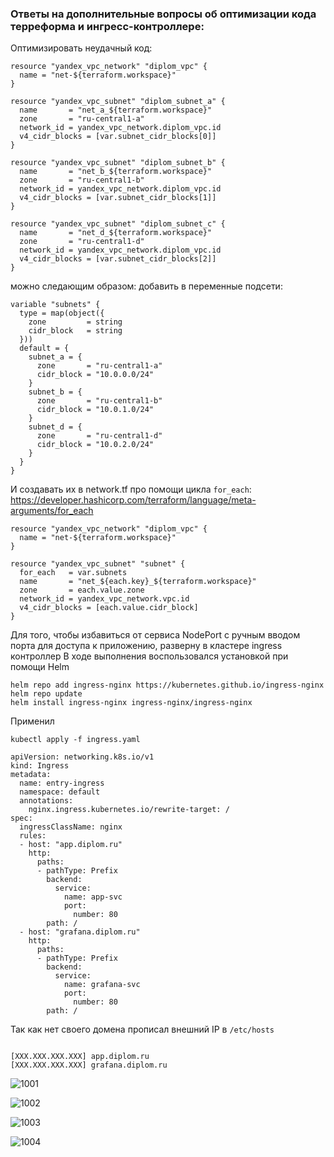 ### Ответы на дополнительные вопросы об оптимизации кода терреформа и ингресс-контроллере:


Оптимизировать неудачный код:
```
resource "yandex_vpc_network" "diplom_vpc" {
  name = "net-${terraform.workspace}"
}

resource "yandex_vpc_subnet" "diplom_subnet_a" {
  name       = "net_a_${terraform.workspace}"
  zone       = "ru-central1-a"
  network_id = yandex_vpc_network.diplom_vpc.id
  v4_cidr_blocks = [var.subnet_cidr_blocks[0]]
}

resource "yandex_vpc_subnet" "diplom_subnet_b" {
  name       = "net_b_${terraform.workspace}"
  zone       = "ru-central1-b"
  network_id = yandex_vpc_network.diplom_vpc.id
  v4_cidr_blocks = [var.subnet_cidr_blocks[1]]
}

resource "yandex_vpc_subnet" "diplom_subnet_c" {
  name       = "net_d_${terraform.workspace}"
  zone       = "ru-central1-d"
  network_id = yandex_vpc_network.diplom_vpc.id
  v4_cidr_blocks = [var.subnet_cidr_blocks[2]]
}

```
можно следающим образом:
добавить в переменные подсети:
```
variable "subnets" {
  type = map(object({
    zone         = string
    cidr_block   = string
  }))
  default = {
    subnet_a = {
      zone       = "ru-central1-a"
      cidr_block = "10.0.0.0/24"
    }
    subnet_b = {
      zone       = "ru-central1-b"
      cidr_block = "10.0.1.0/24"
    }
    subnet_d = {
      zone       = "ru-central1-d"
      cidr_block = "10.0.2.0/24"
    }
  }
}

```

И создавать их в network.tf про помощи цикла `for_each`:
https://developer.hashicorp.com/terraform/language/meta-arguments/for_each

```
resource "yandex_vpc_network" "diplom_vpc" {
  name = "net-${terraform.workspace}"
}

resource "yandex_vpc_subnet" "subnet" {
  for_each   = var.subnets
  name       = "net_${each.key}_${terraform.workspace}"
  zone       = each.value.zone
  network_id = yandex_vpc_network.vpc.id
  v4_cidr_blocks = [each.value.cidr_block]
}
```


Для того, чтобы избавиться от сервиса NodePort c ручным вводом порта для доступа к приложению, разверну в кластере ingress контроллер
В ходе выполнения воспользовался установкой при помощи Helm
```
helm repo add ingress-nginx https://kubernetes.github.io/ingress-nginx
helm repo update
helm install ingress-nginx ingress-nginx/ingress-nginx

```

Применил
```
kubectl apply -f ingress.yaml
```

```
apiVersion: networking.k8s.io/v1
kind: Ingress
metadata:
  name: entry-ingress
  namespace: default
  annotations:
    nginx.ingress.kubernetes.io/rewrite-target: /
spec:
  ingressClassName: nginx
  rules:
  - host: "app.diplom.ru"
    http:
      paths:
      - pathType: Prefix
        backend:
          service:
            name: app-svc
            port:
              number: 80
        path: /
  - host: "grafana.diplom.ru"
    http:
      paths:
      - pathType: Prefix
        backend:
          service:
            name: grafana-svc
            port:
              number: 80
        path: /
```

Так как нет своего домена прописал внешний IP в `/etc/hosts`

```

[XXX.XXX.XXX.XXX] app.diplom.ru
[XXX.XXX.XXX.XXX] grafana.diplom.ru
```

![1001](https://github.com/AlexanderM33/netology-final/assets/122460278/723722ff-402a-4967-8180-1e155032d2c8)

![1002](https://github.com/AlexanderM33/netology-final/assets/122460278/0555a0fa-a650-42ae-84c5-30e7756445e0)

![1003](https://github.com/AlexanderM33/netology-final/assets/122460278/bdeb29a6-d41a-4ed1-985a-831b863d20e8)

![1004](https://github.com/AlexanderM33/netology-final/assets/122460278/504d286c-68fb-4b3f-b874-b1c002cd6a8d)



